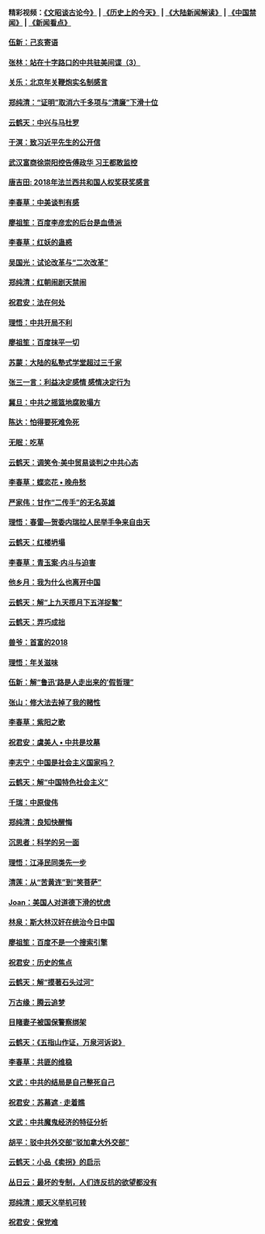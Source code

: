 #### 精彩视频：[《文昭谈古论今》](http://45.32.25.56/wenzhao) | [《历史上的今天》](http://45.32.25.56/today-in-history) | [《大陆新闻解读》](http://45.32.25.56/ntdtv-comedy) | [《中国禁闻》](http://45.32.25.56/ntdtv-news) | [《新闻看点》](http://45.32.25.56/news-insight) 

 #### [伍新：己亥寄语](../pages/nsc993/n11024543.md?t=02050331) 

#### [张林：站在十字路口的中共驻美间谍（3）](../pages/nsc993/n11023043.md?t=02050331) 

#### [关乐：北京年关鞭炮实名制感言](../pages/nsc993/n11022630.md?t=02050331) 

#### [郑纯清：“证明”取消六千多项与“清廉”下滑十位](../pages/nsc993/n11022638.md?t=02050331) 

#### [云鹤天：中兴与马杜罗](../pages/nsc993/n11022620.md?t=02050331) 

#### [于溟：致习近平先生的公开信](../pages/nsc993/n11022593.md?t=02050331) 

#### [武汉富商徐崇阳控告傅政华 习王都敢监控](../pages/nsc993/n11022212.md?t=02050331) 

#### [唐吉田: 2018年法兰西共和国人权奖获奖感言](../pages/nsc993/n11021537.md?t=02050331) 

#### [李春草：中美谈判有感](../pages/nsc993/n11019776.md?t=02050331) 

#### [廖祖笙：百度李彦宏的后台是血债派](../pages/nsc993/n11019767.md?t=02050331) 

#### [李春草：红妖的蛊惑](../pages/nsc993/n11017095.md?t=02050331) 

#### [吴国光：试论改革与“二次改革”](../pages/nsc993/n11017055.md?t=02050331) 

#### [郑纯清：红朝闹剧天禁闹](../pages/nsc993/n11017030.md?t=02050331) 

#### [祝君安：法在何处](../pages/nsc993/n11017021.md?t=02050331) 

#### [理悟：中共开局不利](../pages/nsc993/n11016938.md?t=02050331) 

#### [廖祖笙：百度抹平一切](../pages/nsc993/n11014925.md?t=02050331) 

#### [苏蒙：大陆的私塾式学堂超过三千家](../pages/nsc993/n11014334.md?t=02050331) 

#### [张三一言：利益决定感情 感情决定行为](../pages/nsc993/n11012463.md?t=02050331) 

#### [冀旦：中共之摇篮地腐败塌方](../pages/nsc993/n11009533.md?t=02050331) 

#### [陈达：怕得要死难免死](../pages/nsc993/n11009520.md?t=02050331) 

#### [无眠：吃草](../pages/nsc993/n11007940.md?t=02050331) 

#### [云鹤天：调笑令‧美中贸易谈判之中共心态](../pages/nsc993/n11007670.md?t=02050331) 

#### [李春草：蝶恋花  •  晚舟愁](../pages/nsc993/n11006605.md?t=02050331) 

#### [严家伟：甘作“二传手”的无名英雄](../pages/nsc993/n11005340.md?t=02050331) 

#### [理悟：春雷—贺委内瑞拉人民举手争来自由天](../pages/nsc993/n11005334.md?t=02050331) 

#### [云鹤天：红楼坍塌](../pages/nsc993/n11005318.md?t=02050331) 

#### [李春草：青玉案·内斗与迫害](../pages/nsc993/n11005306.md?t=02050331) 

#### [他乡月：我为什么也离开中国](../pages/nsc993/n11003553.md?t=02050331) 

#### [云鹤天：解“上九天揽月下五洋捉鳖”](../pages/nsc993/n11000750.md?t=02050331) 

#### [云鹤天：弄巧成拙](../pages/nsc993/n11000722.md?t=02050331) 

#### [兽爷：首富的2018](../pages/nsc993/n11000693.md?t=02050331) 

#### [理悟：年关滋味](../pages/nsc993/n10998847.md?t=02050331) 

#### [伍新：解“鲁迅‘路是人走出来的’假哲理”](../pages/nsc993/n10998777.md?t=02050331) 

#### [张山：修大法去掉了我的赌性](../pages/nsc993/n10997702.md?t=02050331) 

#### [李春草：紫阳之歌](../pages/nsc993/n10997679.md?t=02050331) 

#### [祝君安：虞美人 • 中共是坟墓](../pages/nsc993/n10996090.md?t=02050331) 

#### [李志宁：中国是社会主义国家吗？](../pages/nsc993/n10996097.md?t=02050331) 

#### [云鹤天：解“中国特色社会主义”](../pages/nsc993/n10996043.md?t=02050331) 

#### [千瑞：中原俊伟](../pages/nsc993/n10995401.md?t=02050331) 

#### [郑纯清：良知快醒悔](../pages/nsc993/n10995385.md?t=02050331) 

#### [沉思者：科学的另一面](../pages/nsc993/n10996074.md?t=02050331) 

#### [理悟：江泽民同类先一步](../pages/nsc993/n10995378.md?t=02050331) 

#### [清莲：从“苦黄连”到“笑菩萨”](../pages/nsc993/n10995466.md?t=02050331) 

#### [Joan：美国人对道德下滑的忧虑](../pages/nsc993/n10995424.md?t=02050331) 

#### [林泉：斯大林汉奸在统治今日中国](../pages/nsc993/n10995210.md?t=02050331) 

#### [廖祖笙：百度不是一个搜索引擎](../pages/nsc993/n10994961.md?t=02050331) 

#### [祝君安：历史的焦点](../pages/nsc993/n10994925.md?t=02050331) 

#### [云鹤天：解“摸著石头过河”](../pages/nsc993/n10993325.md?t=02050331) 

#### [万古缘：腾云追梦](../pages/nsc993/n10993120.md?t=02050331) 

#### [目睹妻子被国保警察绑架](../pages/nsc993/n10991525.md?t=02050331) 

#### [云鹤天：《五指山作证，万泉河诉说》](../pages/nsc993/n10991603.md?t=02050331) 

#### [李春草：共匪的维稳](../pages/nsc993/n10991348.md?t=02050331) 

#### [文武：中共的结局是自己整死自己](../pages/nsc993/n10989899.md?t=02050331) 

#### [祝君安：苏幕遮 · 走着瞧](../pages/nsc993/n10988901.md?t=02050331) 

#### [文武：中共魔鬼经济的特征分析](../pages/nsc993/n10987387.md?t=02050331) 

#### [胡平：驳中共外交部“驳加拿大外交部”](../pages/nsc993/n10987378.md?t=02050331) 

#### [云鹤天：小品《卖拐》的启示](../pages/nsc993/n10984392.md?t=02050331) 

#### [丛日云：最坏的专制，人们连反抗的欲望都没有](../pages/nsc993/n10984377.md?t=02050331) 

#### [郑纯清：顺天义举机可转](../pages/nsc993/n10984369.md?t=02050331) 

#### [祝君安：保党难](../pages/nsc993/n10984362.md?t=02050331) 

